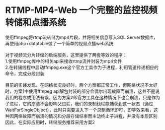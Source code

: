 # RTMP-MP4-Web 一个完整的监控视频转储和点播系统
使用ffmpeg将rtmp流转储为mp4片段，并将相关信息写入SQL Server数据库，再使用php+datatable做了一个简单的视频点播web系统<br>
<br>
对于视频流分片转储的后端服务，这里提供了两套等效的程序：<br>
1.使用ffmpeg库中的相关api来接收rtmp流并封装为mp4文件<br>
2.在转储线程中启动ffmpeg.exe这个官方工具作为子进程，利用管道传递相应的命令，完成分段封装<br><br>
目前的实践发现，在网络状况良好时，两个方案都正常工作，但网络状况不太好时，方案1中使用ffmpeg api解包封装的部分会偶尔出现故障而崩溃，这并不是说我们的程序或用法有误，因为方案2即官方工具在这种情况下也会崩溃，只是作为子进程，它的崩溃不会影响父进程，我们的录制线程能捕获到这一状态（通过WaitForSingleObject），此时只需要进入下一个录制循环即可，即等效来看，这种因网络故障而崩溃的情况和分段存储结束而主动终止子进程，并没有本质区别<br>
因此，在实际应用时，转储服务推荐采用方案2
